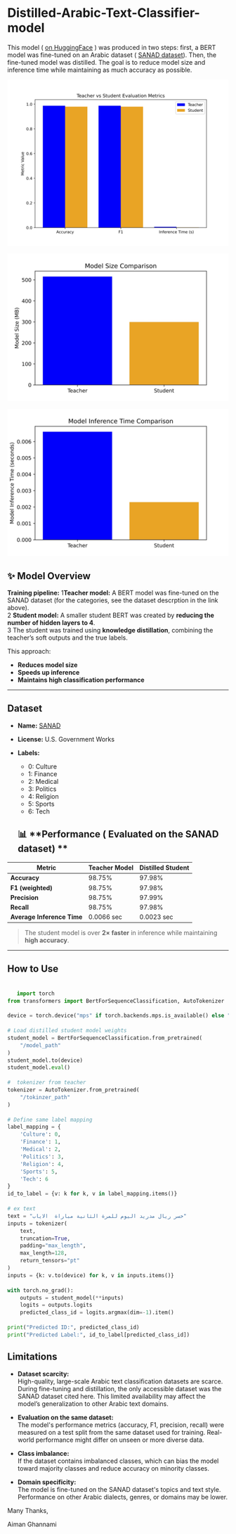# Distilled-Arabic-Text-Classifier-model


This model ( [on HuggingFace](https://huggingface.co/AimanGh/distilled_arabic_text_classifier) ) was produced in two steps: first, a BERT model was fine-tuned on an Arabic dataset ( [SANAD dataset](https://www.kaggle.com/datasets/haithemhermessi/sanad-dataset)). 
Then, the fine-tuned model was distilled.
The goal is to reduce model size and inference time while maintaining as much accuracy as possible.

![Model Accuracy](./evaluation_metrics_comparison.jpg)


![Size Comparision](./model_size_comparison.jpg)


![Inference Time Comparision](./model_time_comparison.jpg)



## ✨ **Model Overview**

**Training pipeline:**
1️**Teacher model:** A BERT model was fine-tuned on the SANAD dataset (for the categories, see the dataset descrption in the link above).  
2️ **Student model:** A smaller student BERT was created by **reducing the number of hidden layers to 4**.  
3️ The student was trained using **knowledge distillation**, combining the teacher’s soft outputs and the true labels.

This approach:
-  **Reduces model size**
-  **Speeds up inference**
- **Maintains high classification performance**

---

##  **Dataset**

- **Name:** [SANAD](https://www.kaggle.com/datasets/mohammadamiqbal/sanad-news-dataset)
- **License:** U.S. Government Works 
- **Labels:**  
  - 0: Culture  
  - 1: Finance  
  - 2: Medical  
  - 3: Politics  
  - 4: Religion  
  - 5: Sports  
  - 6: Tech
 
  ## 📊 **Performance ( Evaluated on the SANAD dataset) **

| Metric | Teacher Model | Distilled Student |
|----------------|----------------|------------------|
| **Accuracy** | 98.75% | 97.98% |
| **F1 (weighted)** | 98.75% | 97.98% |
| **Precision** | 98.75% | 97.99% |
| **Recall** | 98.75% | 97.98% |
| **Average Inference Time** | 0.0066 sec | 0.0023 sec |

>  The student model is over **2× faster** in inference while maintaining **high accuracy**.

---

##  **How to Use**

```python

   import torch
from transformers import BertForSequenceClassification, AutoTokenizer

device = torch.device("mps" if torch.backends.mps.is_available() else "cpu")

# Load distilled student model weights
student_model = BertForSequenceClassification.from_pretrained(
    "/model_path"
)
student_model.to(device)
student_model.eval()

#  tokenizer from teacher
tokenizer = AutoTokenizer.from_pretrained(
    "/tokinzer_path"
)

# Define same label mapping
label_mapping = {
    'Culture': 0,
    'Finance': 1,
    'Medical': 2,
    'Politics': 3,
    'Religion': 4,
    'Sports': 5,
    'Tech': 6
}
id_to_label = {v: k for k, v in label_mapping.items()}

# ex text
text = "خسر ريال مدريد اليوم للمرة الثانية مباراة  الاياب"
inputs = tokenizer(
    text,
    truncation=True,
    padding="max_length",
    max_length=128,
    return_tensors="pt"
)
inputs = {k: v.to(device) for k, v in inputs.items()}

with torch.no_grad():
    outputs = student_model(**inputs)
    logits = outputs.logits
    predicted_class_id = logits.argmax(dim=-1).item()

print("Predicted ID:", predicted_class_id)
print("Predicted Label:", id_to_label[predicted_class_id])
```

 ## Limitations

- **Dataset scarcity:**  
  High-quality, large-scale Arabic text classification datasets are scarce. During fine-tuning and distillation, the only accessible dataset was the SANAD dataset cited here. This limited availability may affect the model’s generalization to other Arabic text domains.

- **Evaluation on the same dataset:**  
  The model's performance metrics (accuracy, F1, precision, recall) were measured on a test split from the same dataset used for training. Real-world performance might differ on unseen or more diverse data.

- **Class imbalance:**  
  If the dataset contains imbalanced classes, which can bias the model toward majority classes and reduce accuracy on minority classes.

- **Domain specificity:**  
  The model is fine-tuned on the SANAD dataset's topics and text style. Performance on other Arabic dialects, genres, or domains may be lower.

Many Thanks,

Aiman Ghannami

